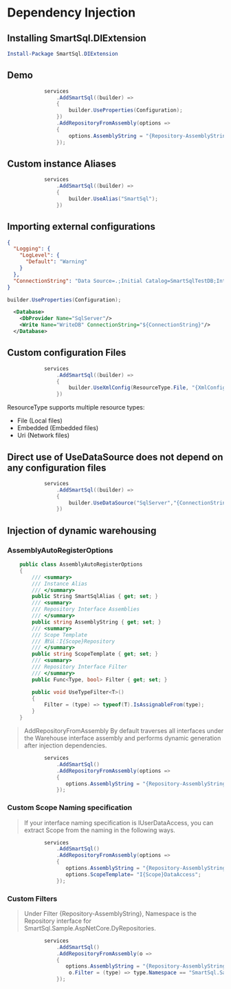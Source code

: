 # Dependency Injection

## Installing SmartSql.DIExtension

``` powershell
Install-Package SmartSql.DIExtension
```

## Demo

``` csharp
            services
                .AddSmartSql((builder) =>
                {
                    builder.UseProperties(Configuration);
                })
                .AddRepositoryFromAssembly(options =>
                {
                    options.AssemblyString = "{Repository-AssemblyString}";
                });
```

## Custom instance Aliases

``` csharp
            services
                .AddSmartSql((builder) =>
                {
                    builder.UseAlias("SmartSql");
                })
```

## Importing external configurations

``` json
{
  "Logging": {
    "LogLevel": {
      "Default": "Warning"
    }
  },
  "ConnectionString": "Data Source=.;Initial Catalog=SmartSqlTestDB;Integrated Security=True;MultipleActiveResultSets=true"
}
```

``` csharp
builder.UseProperties(Configuration);
```

``` xml
  <Database>
    <DbProvider Name="SqlServer"/>
    <Write Name="WriteDB" ConnectionString="${ConnectionString}"/>
  </Database>
```

## Custom configuration Files

``` csharp
            services
                .AddSmartSql((builder) =>
                {
                    builder.UseXmlConfig(ResourceType.File, "{XmlConfigPath}");
                })
```

ResourceType supports multiple resource types:

- File (Local files)
- Embedded (Embedded files)
- Uri (Network files)

## Direct use of UseDataSource does not depend on any configuration files

``` csharp
            services
                .AddSmartSql((builder) =>
                {
                    builder.UseDataSource("SqlServer","{ConnectionString}");
                })
```

## Injection of dynamic warehousing

### AssemblyAutoRegisterOptions

``` csharp
    public class AssemblyAutoRegisterOptions
    {
        /// <summary>
        /// Instance Alias
        /// </summary>
        public String SmartSqlAlias { get; set; }
        /// <summary>
        /// Repository Interface Assemblies
        /// </summary>
        public string AssemblyString { get; set; }
        /// <summary>
        /// Scope Template
        /// 默认：I{Scope}Repository
        /// </summary>
        public string ScopeTemplate { get; set; }
        /// <summary>
        /// Repository Interface Filter
        /// </summary>
        public Func<Type, bool> Filter { get; set; }

        public void UseTypeFilter<T>()
        {
            Filter = (type) => typeof(T).IsAssignableFrom(type);
        }
    }
```

> AddRepositoryFromAssembly By default traverses all interfaces under the Warehouse interface assembly and performs dynamic generation after injection dependencies.

``` csharp
            services
                .AddSmartSql()
                .AddRepositoryFromAssembly(options =>
                {
                   options.AssemblyString = "{Repository-AssemblyString}";
                });
```

### Custom Scope Naming specification

> If your interface naming specification is IUserDataAccess, you can extract Scope from the naming in the following ways.

``` csharp
            services
                .AddSmartSql()
                .AddRepositoryFromAssembly(options =>
                {
                   options.AssemblyString = "{Repository-AssemblyString}";
                   options.ScopeTemplate= "I{Scope}DataAccess";
                });
```

### Custom Filters

> Under Filter {Repository-AssemblyString}, Namespace is the Repository interface for SmartSql.Sample.AspNetCore.DyRepositories.

``` csharp
            services
                .AddSmartSql()
                .AddRepositoryFromAssembly(o =>
                {
                   options.AssemblyString = "{Repository-AssemblyString}";
                    o.Filter = (type) => type.Namespace == "SmartSql.Sample.AspNetCore.DyRepositories";
                });
```